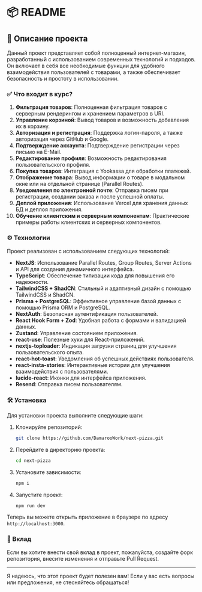 # 📦 README

## 📖 Описание проекта

Данный проект представляет собой полноценный интернет-магазин, разработанный с использованием современных технологий и подходов. Он включает в себя все необходимые функции для удобного взаимодействия пользователей с товарами, а также обеспечивает безопасность и простоту в использовании.

### ✅ Что входит в курс?

1. **Фильтрация товаров**: Полноценная фильтрация товаров с серверным рендерингом и хранением параметров в URI.
2. **Управление корзиной**: Вывод товаров и возможность добавления их в корзину.
3. **Авторизация и регистрация**: Поддержка логин-пароля, а также авторизация через GitHub и Google.
4. **Подтверждение аккаунта**: Подтверждение регистрации через письмо на E-Mail.
5. **Редактирование профиля**: Возможность редактирования пользовательского профиля.
6. **Покупка товаров**: Интеграция с Yookassa для обработки платежей.
7. **Отображение товара**: Вывод информации о товаре в модальном окне или на отдельной странице (Parallel Routes).
8. **Уведомления по электронной почте**: Отправка писем при регистрации, создании заказа и после успешной оплаты.
9. **Деплой приложения**: Использование Vercel для хранения данных БД и деплоя приложения.
10. **Обучение клиентским и серверным компонентам**: Практические примеры работы клиентских и серверных компонентов.

### ⚙️ Технологии

Проект реализован с использованием следующих технологий:

- **NextJS**: Использование Parallel Routes, Group Routes, Server Actions и API для создания динамичного интерфейса.
- **TypeScript**: Обеспечение типизации кода для повышения его надежности.
- **TailwindCSS + ShadCN**: Стильный и адаптивный дизайн с помощью TailwindCSS и ShadCN.
- **Prisma + PostgreSQL**: Эффективное управление базой данных с помощью Prisma ORM и PostgreSQL.
- **NextAuth**: Безопасная аутентификация пользователей.
- **React Hook Form + Zod**: Удобная работа с формами и валидацией данных.
- **Zustand**: Управление состоянием приложения.
- **react-use**: Полезные хуки для React-приложений.
- **nextjs-toploader**: Индикация загрузки страниц для улучшения пользовательского опыта.
- **react-hot-toast**: Уведомления об успешных действиях пользователя.
- **react-insta-stories**: Интерактивные истории для улучшения взаимодействия с пользователями.
- **lucide-react**: Иконки для интерфейса приложения.
- **Resend**: Отправка писем пользователям.

### 🛠 Установка

Для установки проекта выполните следующие шаги:

1. Клонируйте репозиторий:
   ```bash
   git clone https://github.com/DamarooWork/next-pizza.git
   ```
2. Перейдите в директорию проекта:
   ```bash
   cd next-pizza
   ```
3. Установите зависимости:
   ```bash
   npm i
   ```
4. Запустите проект:
   ```bash
   npm run dev
   ```

Теперь вы можете открыть приложение в браузере по адресу `http://localhost:3000`.

### 🤝 Вклад

Если вы хотите внести свой вклад в проект, пожалуйста, создайте форк репозитория, внесите изменения и отправьте Pull Request.

---

Я надеюсь, что этот проект будет полезен вам! Если у вас есть вопросы или предложения, не стесняйтесь обращаться!
